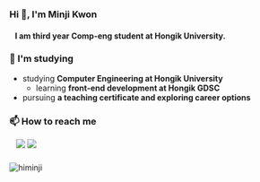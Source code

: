 <!--
**himinji/himinji** is a ✨ _special_ ✨ repository because its `README.md` (this file) appears on your GitHub profile.

Here are some ideas to get you started:

- 🔭 I’m currently working on ...
- 🌱 I’m currently learning ...
- 👯 I’m looking to collaborate on ...
- 🤔 I’m looking for help with ...
- 💬 Ask me about ...
- 📫 How to reach me: ...
- 😄 Pronouns: ...
- ⚡ Fun fact: ...
-->

### Hi 👋, I'm Minji Kwon
#### &nbsp;&nbsp; I am third year Comp-eng student at Hongik University.

### 🌱 I'm studying
- studying **Computer Engineering at Hongik University**
  - learning **front-end development at Hongik GDSC**
- pursuing **a teaching certificate and exploring career options**

### 📫 How to reach me
<!--
<a href="https://github.com/himinji" target="_blank">
<img src="https://img.shields.io/badge/Github-181717?style=flat-square&logo=Github&logoColor=white"/></a>
<a href="https://instagram.com/minji_rang" target="_blank">
<img src="https://img.shields.io/badge/Instagram-E4405F?style=flat-square&logo=Instagram&logoColor=white"/></a>
<a href="hi21minji@gmail.com" target="_blank">
<img src="https://img.shields.io/badge/hi21minji@gmail.com-EA4335?style=flat-square&logo=Gmail&logoColor=white"/></a>
<a href="https://www.instagram.com/minji_rang" target="_blank">
<img src="https://img.shields.io/badge/Instagram-000?style=social&logo=instagram&logoColor=E4405F"/></a>
-->

&nbsp;&nbsp;
<a href="https://github.com/himinji" target="_blank">
<img src="https://img.shields.io/badge/Github-000?style=social&logo=Github&logoColor=181717"/></a>
<a href="hi21minji@gamil.com" target="_blank">
<img src="https://img.shields.io/badge/Gmail-000?style=social&logo=Gmail&logoColor=EA4335"/></a>   

###
<p><img align="left" src="https://github-readme-stats.vercel.app/api/top-langs?username=himinji&show_icons=true&locale=en&layout=compact" alt="himinji" /></p>

